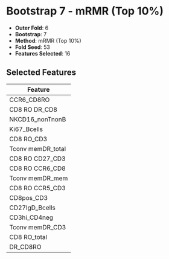 # Bootstrap 7 - mRMR (Top 10%)

- **Outer Fold**: 6
- **Bootstrap**: 7
- **Method**: mRMR (Top 10%)
- **Fold Seed**: 53
- **Features Selected**: 16

## Selected Features

| Feature |
|---------|
| CCR6_CD8RO |
| CD8 RO DR_CD8 |
| NKCD16_nonTnonB |
| Ki67_Bcells |
| CD8 RO_CD3 |
| Tconv memDR_total |
| CD8 RO CD27_CD3 |
| CD8 RO CCR6_CD8 |
| Tconv memDR_mem |
| CD8 RO CCR5_CD3 |
| CD8pos_CD3 |
| CD27IgD_Bcells |
| CD3hi_CD4neg |
| Tconv memDR_CD3 |
| CD8 RO_total |
| DR_CD8RO |
